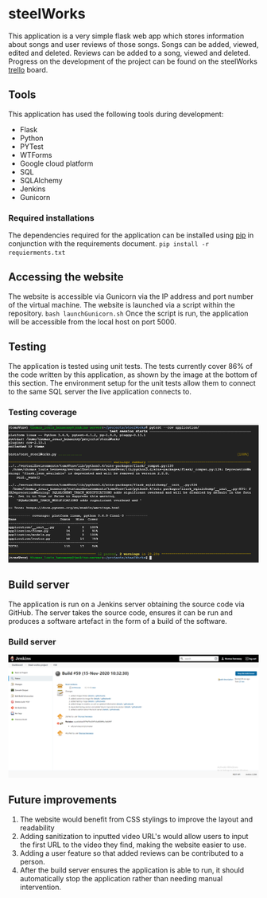 # steelWorks

This application is a very simple flask web app which stores information about songs and user reviews of those songs. Songs can be added, viewed, edited and deleted. Reviews can be added to a song, viewed and deleted. Progress on the development of the project can be found on the steelWorks [trello](https://trello.com/b/p4Kncors/steel-works-product-backlog) board.
## Tools

This application has used the following tools during development:

 - Flask
 - Python
 - PYTest
 - WTForms
 - Google cloud platform
 - SQL
 - SQLAlchemy
 - Jenkins
 - Gunicorn

### Required installations
The dependencies required for the application can be installed using [pip](https://pip.pypa.io/en/stable/) in conjunction with the requirements document.
`pip install -r requierments.txt`

## Accessing the website

The website is accessible via Gunicorn via the IP address and port number of the virtual machine. The website is launched via a script within the repository.
`bash launchGunicorn.sh`
Once the script is run, the application will be accessible from the local host on port 5000.

## Testing
The application is tested using unit tests. The tests currently cover 86% of the code written by this application, as shown by the image at the bottom of this section. The environment setup for the unit tests allow them to connect to the same SQL server the live application connects to.
### Testing coverage
![Image of pytest coverage for the application](images/testing.jpg)

## Build server
The application is run on a Jenkins server obtaining the source code via GitHub. The server takes the source code, ensures it can be run and produces a software artefact in the form of a build of the software.
### Build server
![Build server producing builds](images/buildServer.jpg)
## Future improvements

 1. The website would benefit from CSS stylings to improve the layout and readability
 2. Adding sanitization to inputted video URL's would allow users to input the first URL to the video they find, making the website easier to use.
 3. Adding a user feature so that added reviews can be contributed to a person.
 4. After the build server ensures the application is able to run, it should automatically stop the application rather than needing manual intervention.


